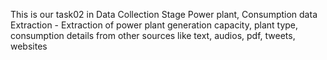 This is our task02 in Data Collection Stage
Power plant, Consumption data Extraction - Extraction of power plant generation capacity, 
plant type, consumption details from other sources like text, audios, pdf, tweets, websites
